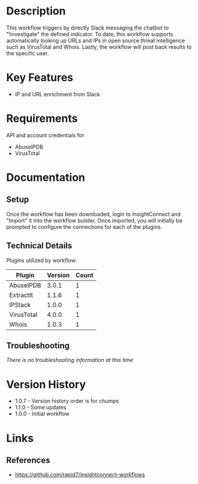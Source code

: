 # Description

This workflow triggers by directly Slack messaging the chatbot to \"!investigate\" the defined indicator. To date, this workflow supports automatically looking up URLs and IPs in open source threat intelligence such as VirusTotal and Whois. Lastly, the workflow will post back results to the specific user.

# Key Features

* IP and URL enrichment from Slack

# Requirements

API and account credentials for

* AbuseIPDB
* VirusTotal

# Documentation

## Setup

Once the workflow has been downloaded, login to InsightConnect and "Import" it into the workflow builder. Once imported, you will initially be prompted to configure the connections for each of the plugins.

## Technical Details

Plugins utilized by workflow:

|Plugin|Version|Count|
|----|----|--------|
|AbuseIPDB|3.0.1|1|
|ExtractIt|1.1.6|1|
|IPStack|1.0.0|1|
|VirusTotal|4.0.0|1|
|Whois|1.0.3|1|

## Troubleshooting

_There is no troubleshooting information at this time_

# Version History

* 1.0.7 - Version history order is for chumps
* 1.1.0 - Some updates
* 1.0.0 - Initial workflow

# Links

## References

* https://github.com/rapid7/insightconnect-workflows
